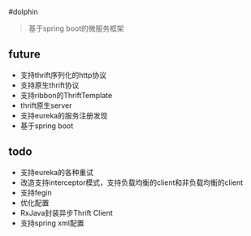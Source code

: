 #dolphin
>基于spring boot的微服务框架



## future
- 支持thrift序列化的http协议
- 支持原生thrift协议
- 支持ribbon的ThriftTemplate
- thrift原生server
- 支持eureka的服务注册发现
- 基于spring boot


## todo
- 支持eureka的各种重试
- 改造支持interceptor模式，支持负载均衡的client和非负载均衡的client
- 支持fegin
- 优化配置
- RxJava封装异步Thrift Client
- 支持spring xml配置
